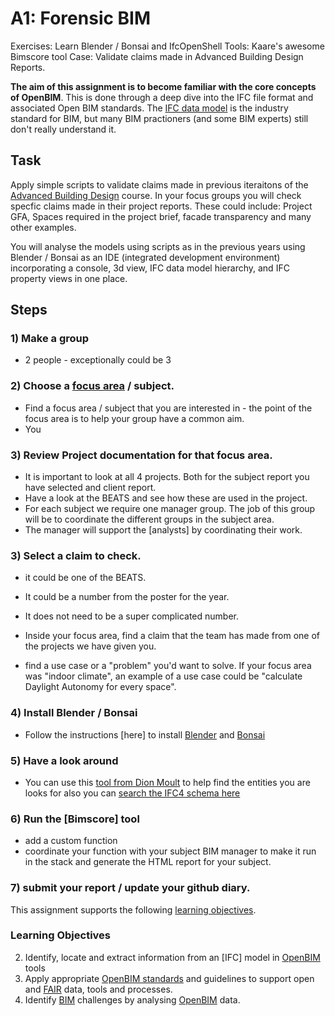 # A1: Forensic BIM
Exercises: Learn Blender / Bonsai and IfcOpenShell
Tools: Kaare's awesome Bimscore tool
Case: Validate claims made in Advanced Building Design Reports.

**The aim of this assignment is to become familiar with the core concepts of OpenBIM**. This is done through a deep dive into the IFC file format and associated Open BIM standards. The [IFC data model](/Concepts/IFC) is the industry standard for BIM, but many BIM practioners (and some BIM experts) still don't really understand it.

## Task
Apply simple scripts to validate claims made in previous iteraitons of the [Advanced Building Design] course. In your focus groups you will check specfic claims made in their project reports. These could include: Project GFA, Spaces required in the project brief, facade transparency and many other examples.

You will analyse the models using scripts as in the previous years using Blender / Bonsai as an IDE (integrated development environment) incorporating a console, 3d view, IFC data model hierarchy, and IFC property views in one place.


## Steps

### 1) Make a group 
* 2 people - exceptionally could be 3
### 2) Choose a [focus area] / subject.
* Find a focus area / subject that you are interested in - the point of the focus area is to help your group have a common aim.
* You 

### 3) Review Project documentation for that focus area.
* It is important to look at all 4 projects. Both for the subject report you have selected and client report.
* Have a look at the BEATS and see how these are used in the project.
* For each subject we require one manager group. The job of this group will be to coordinate the different groups in the subject area.
* The manager will support the [analysts] by coordinating their work.


### 3) Select a claim to check.
* it could be one of the BEATS.
* It could be a number from the poster for the year.
* It does not need to be a super complicated number.

* Inside your focus area, find a claim that the team has made from one of the projects we have given you.
* find a use case or a "problem" you'd want to solve. If your focus area was "indoor climate", an example of a use case could be "calculate Daylight Autonomy for every space".
  
### 4) Install Blender / Bonsai
* Follow the instructions [here] to install [Blender] and [Bonsai]

### 5) Have a look around

* You can use this [tool from Dion Moult](https://blenderbim.org/search-ifc-class.html) to help find the entities you are looks for also you can [search the IFC4 schema here](https://ifc43-docs.standards.buildingsmart.org/)
     
### 6) Run the [Bimscore] tool
* add a custom function
* coordinate your function with your subject BIM manager to make it run in the stack and generate the HTML report for your subject.

### 7) submit your report / update your github diary.

This assignment supports the following [learning objectives].

### Learning Objectives
2. Identify, locate and extract information from an [IFC] model in [OpenBIM] tools
3. Apply appropriate [OpenBIM standards] and guidelines to support open and [FAIR] data, tools and processes.
7. Identify [BIM] challenges by analysing [OpenBIM] data.


<!-- links --> 

[learning objectives]: /41934/LearningObjectives
[Blender]: /41934/Concepts/Blender
[Bonsai]: /41934/Concepts/Bonsai
[OpenBIM standards]: /41934/Concepts/Standards
[BIM]: /41934/Concepts/BIM
[OpenBIM]: /41934/Concepts/OpenBIM
[FAIR]: /41934/Concepts/FAIR
[focus area]: /41934/Focus
[Advanced Building Design]: /41946/

<!--
### 3) Choose the relevant model from the Stanford / Skylab models
* Download the [Stanford models](https://learn.inside.dtu.dk/d2l/le/content/167582/Home) or Skylab models (on Learn -> "IFC Models" -> "Stanford models" - *Enrolled Students Only*
* Select the model that best represents your focus area.

### 4) Convert the IFC to an Excel work book using the IFA tool
[IFA Tool](/41934/Concepts/IFCFileAnalyzer)

* Install IFA
* generate the spreadsheet

What you choose to represent in your dashboard is up to you, but it should match the focus area and use case you have chosen. Think about what information would be necessary to solve your use case.

You could consider trying to represent:

* areas of the building,

* quantities of materials,

* could you estimate cost? - if so how?

* what else can you find in the IFC data that you could use in your dashboard?

### 6.a) Add a sentence about your use case at the top of your dashboard. Concider how the information you're showing supports your use case.

### 7) Submission

Your group must submit your modified excel including the dashboard sheet as the first sheet in the workbook.

You are not submitting any reports with this, so make sure that your dashboard is easy to understand - how do we know what we are looking at, and what you tried to do?

-->
